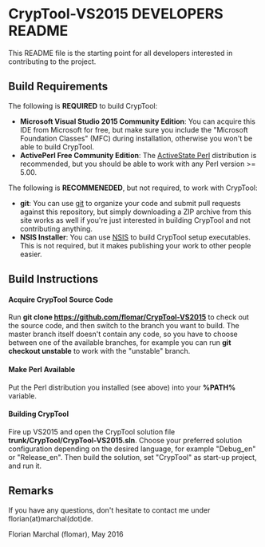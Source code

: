 # CrypTool-VS2015 DEVELOPERS README

This README file is the starting point for all developers interested in contributing to the project.

## Build Requirements

The following is **REQUIRED** to build CrypTool:

- **Microsoft Visual Studio 2015 Community Edition**: You can acquire this IDE from Microsoft for free, but make sure you include the "Microsoft Foundation Classes" (MFC) during installation, otherwise you won't be able to build CrypTool.
- **ActivePerl Free Community Edition**: The [ActiveState Perl](http://www.activestate.com/activeperl) distribution is recommended, but you should be able to work with any Perl version >= 5.00.

The following is **RECOMMENEDED**, but not required, to work with CrypTool:

- **git**: You can use [git](https://git-scm.com/downloads) to organize your code and submit pull requests against this repository, but simply downloading a ZIP archive from this site works as well if you're just interested in building CrypTool and not contributing anything.
- **NSIS Installer**: You can use [NSIS](http://nsis.sourceforge.net/) to build CrypTool setup executables. This is not required, but it makes publishing your work to other people easier.

## Build Instructions

#### Acquire CrypTool Source Code

Run **git clone https://github.com/flomar/CrypTool-VS2015** to check out the source code, and then switch to the branch you want to build. The master branch itself doesn't contain any code, so you have to choose between one of the available branches, for example you can run **git checkout unstable** to work with the "unstable" branch.

#### Make Perl Available

Put the Perl distribution you installed (see above) into your **%PATH%** variable.

#### Building CrypTool

Fire up VS2015 and open the CrypTool solution file **trunk/CrypTool/CrypTool-VS2015.sln**. Choose your preferred solution configuration depending on the desired language, for example "Debug_en" or "Release_en". Then build the solution, set "CrypTool" as start-up project, and run it. 

## Remarks

If you have any questions, don't hesitate to contact me under florian(at)marchal(dot)de.

Florian Marchal (flomar), May 2016
